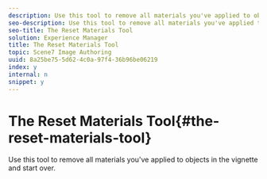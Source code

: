 ```yaml
---
description: Use this tool to remove all materials you've applied to objects in the vignette and start over.
seo-description: Use this tool to remove all materials you've applied to objects in the vignette and start over.
seo-title: The Reset Materials Tool
solution: Experience Manager
title: The Reset Materials Tool
topic: Scene7 Image Authoring
uuid: 8a25be75-5d62-4c0a-97f4-36b96be06219
index: y
internal: n
snippet: y
---
```


# The Reset Materials Tool{#the-reset-materials-tool}

Use this tool to remove all materials you've applied to objects in the vignette and start over.

